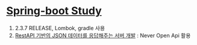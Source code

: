 # [Spring-boot Study](https://brunch.co.kr/@springboot/530)
1. 2.3.7 RELEASE, Lombok, gradle 사용
2. [RestAPI 기반의 JSON 데이터를 응답해주는 서버 개발](https://brunch.co.kr/@springboot/531) : Never Open Api 활용
